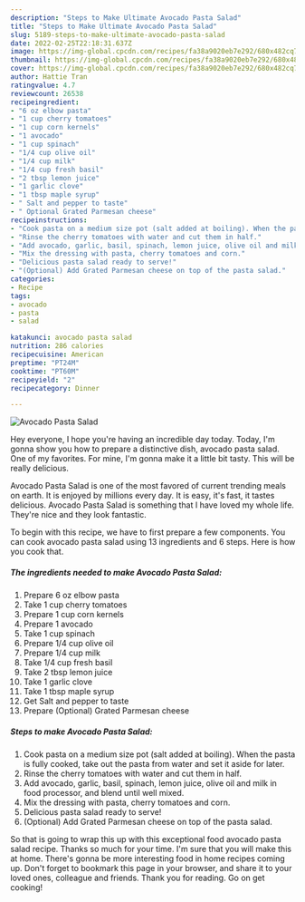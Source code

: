 ```yaml
---
description: "Steps to Make Ultimate Avocado Pasta Salad"
title: "Steps to Make Ultimate Avocado Pasta Salad"
slug: 5189-steps-to-make-ultimate-avocado-pasta-salad
date: 2022-02-25T22:18:31.637Z
image: https://img-global.cpcdn.com/recipes/fa38a9020eb7e292/680x482cq70/avocado-pasta-salad-recipe-main-photo.jpg
thumbnail: https://img-global.cpcdn.com/recipes/fa38a9020eb7e292/680x482cq70/avocado-pasta-salad-recipe-main-photo.jpg
cover: https://img-global.cpcdn.com/recipes/fa38a9020eb7e292/680x482cq70/avocado-pasta-salad-recipe-main-photo.jpg
author: Hattie Tran
ratingvalue: 4.7
reviewcount: 26538
recipeingredient:
- "6 oz elbow pasta"
- "1 cup cherry tomatoes"
- "1 cup corn kernels"
- "1 avocado"
- "1 cup spinach"
- "1/4 cup olive oil"
- "1/4 cup milk"
- "1/4 cup fresh basil"
- "2 tbsp lemon juice"
- "1 garlic clove"
- "1 tbsp maple syrup"
- " Salt and pepper to taste"
- " Optional Grated Parmesan cheese"
recipeinstructions:
- "Cook pasta on a medium size pot (salt added at boiling). When the pasta is fully cooked, take out the pasta from water and set it aside for later."
- "Rinse the cherry tomatoes with water and cut them in half."
- "Add avocado, garlic, basil, spinach, lemon juice, olive oil and milk in food processor, and blend until well mixed."
- "Mix the dressing with pasta, cherry tomatoes and corn."
- "Delicious pasta salad ready to serve!"
- "(Optional) Add Grated Parmesan cheese on top of the pasta salad."
categories:
- Recipe
tags:
- avocado
- pasta
- salad

katakunci: avocado pasta salad 
nutrition: 286 calories
recipecuisine: American
preptime: "PT24M"
cooktime: "PT60M"
recipeyield: "2"
recipecategory: Dinner

---
```



![Avocado Pasta Salad](https://img-global.cpcdn.com/recipes/fa38a9020eb7e292/680x482cq70/avocado-pasta-salad-recipe-main-photo.jpg)

Hey everyone, I hope you're having an incredible day today. Today, I'm gonna show you how to prepare a distinctive dish, avocado pasta salad. One of my favorites. For mine, I'm gonna make it a little bit tasty. This will be really delicious.

Avocado Pasta Salad is one of the most favored of current trending meals on earth. It is enjoyed by millions every day. It is easy, it's fast, it tastes delicious. Avocado Pasta Salad is something that I have loved my whole life. They're nice and they look fantastic.




To begin with this recipe, we have to first prepare a few components. You can cook avocado pasta salad using 13 ingredients and 6 steps. Here is how you cook that.

<!--inarticleads1-->

##### The ingredients needed to make Avocado Pasta Salad:

1. Prepare 6 oz elbow pasta
1. Take 1 cup cherry tomatoes
1. Prepare 1 cup corn kernels
1. Prepare 1 avocado
1. Take 1 cup spinach
1. Prepare 1/4 cup olive oil
1. Prepare 1/4 cup milk
1. Take 1/4 cup fresh basil
1. Take 2 tbsp lemon juice
1. Take 1 garlic clove
1. Take 1 tbsp maple syrup
1. Get  Salt and pepper to taste
1. Prepare  (Optional) Grated Parmesan cheese




<!--inarticleads2-->

##### Steps to make Avocado Pasta Salad:

1. Cook pasta on a medium size pot (salt added at boiling). When the pasta is fully cooked, take out the pasta from water and set it aside for later.
1. Rinse the cherry tomatoes with water and cut them in half.
1. Add avocado, garlic, basil, spinach, lemon juice, olive oil and milk in food processor, and blend until well mixed.
1. Mix the dressing with pasta, cherry tomatoes and corn.
1. Delicious pasta salad ready to serve!
1. (Optional) Add Grated Parmesan cheese on top of the pasta salad.




So that is going to wrap this up with this exceptional food avocado pasta salad recipe. Thanks so much for your time. I'm sure that you will make this at home. There's gonna be more interesting food in home recipes coming up. Don't forget to bookmark this page in your browser, and share it to your loved ones, colleague and friends. Thank you for reading. Go on get cooking!
